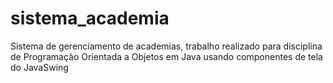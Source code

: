 # sistema_academia
Sistema de gerenciamento de academias, trabalho realizado para disciplina de Programação Orientada a Objetos em Java usando componentes de tela do JavaSwing
